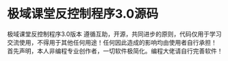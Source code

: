 # 极域课堂反控制程序3.0源码
极域课堂反控制程序3.0版本
遵循互助，开源，共同进步的原则，代码仅用于学习交流使用，不得用于其他任何用途！任何因此造成的影响均由使用者自行承担！
首先声明，本人非编程专业创作者，一切软件极简化。编程大佬请自行完善软件！

